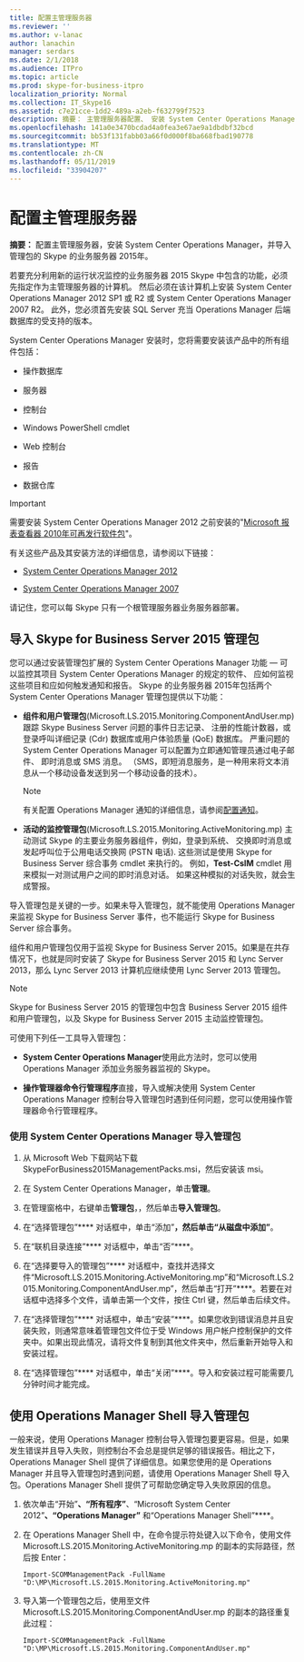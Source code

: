 ```yaml
---
title: 配置主管理服务器
ms.reviewer: ''
ms.author: v-lanac
author: lanachin
manager: serdars
ms.date: 2/1/2018
ms.audience: ITPro
ms.topic: article
ms.prod: skype-for-business-itpro
localization_priority: Normal
ms.collection: IT_Skype16
ms.assetid: c7e21cce-1dd2-489a-a2eb-f632799f7523
description: 摘要： 主管理服务器配置、 安装 System Center Operations Manager，并导入管理包的 Skype 的业务服务器 2015年。
ms.openlocfilehash: 141a0e3470bcdad4a0fea3e67ae9a1dbdbf32bcd
ms.sourcegitcommit: bb53f131fabb03a66f0d000f8ba668fbad190778
ms.translationtype: MT
ms.contentlocale: zh-CN
ms.lasthandoff: 05/11/2019
ms.locfileid: "33904207"
---
```

# <a name="configure-the-primary-management-server"></a>配置主管理服务器

**摘要：** 配置主管理服务器，安装 System Center Operations Manager，并导入管理包的 Skype 的业务服务器 2015年。

若要充分利用新的运行状况监控的业务服务器 2015 Skype 中包含的功能，必须先指定作为主管理服务器的计算机。 然后必须在该计算机上安装 System Center Operations Manager 2012 SP1 或 R2 或 System Center Operations Manager 2007 R2。 此外，您必须首先安装 SQL Server 充当 Operations Manager 后端数据库的受支持的版本。

System Center Operations Manager 安装时，您将需要安装该产品中的所有组件包括：

- 操作数据库

- 服务器

- 控制台

- Windows PowerShell cmdlet

- Web 控制台

- 报告

- 数据仓库

> [!IMPORTANT]
> 需要安装 System Center Operations Manager 2012 之前安装的"[Microsoft 报表查看器 2010年可再发行软件包](https://www.microsoft.com/en-us/download/details.aspx?id=6442)"。

有关这些产品及其安装方法的详细信息，请参阅以下链接：

- [System Center Operations Manager 2012](https://go.microsoft.com/fwlink/p/?linkid=257527)

- [System Center Operations Manager 2007](https://technet.microsoft.com/en-us/library/bb735860.aspx)

请记住，您可以每 Skype 只有一个根管理服务器业务服务器部署。

## <a name="importing-the-skype-for-business-server-2015-management-packs"></a>导入 Skype for Business Server 2015 管理包

您可以通过安装管理包扩展的 System Center Operations Manager 功能 — 可以监控其项目 System Center Operations Manager 的规定的软件、 应如何监视这些项目和应如何触发通知和报告。 Skype 的业务服务器 2015年包括两个 System Center Operations Manager 管理包提供以下功能：

- **组件和用户管理包**(Microsoft.LS.2015.Monitoring.ComponentAndUser.mp) 跟踪 Skype Business Server 问题的事件日志记录、 注册的性能计数器，或登录呼叫详细记录 (Cdr) 数据库或用户体验质量 (QoE) 数据库。 严重问题的 System Center Operations Manager 可以配置为立即通知管理员通过电子邮件、 即时消息或 SMS 消息。 （SMS，即短消息服务，是一种用来将文本消息从一个移动设备发送到另一个移动设备的技术）。

    > [!NOTE]
    >  有关配置 Operations Manager 通知的详细信息，请参阅[配置通知](https://go.microsoft.com/fwlink/p/?LinkID=268785&amp;amp;clcid=0x409)。

- **活动的监控管理包**(Microsoft.LS.2015.Monitoring.ActiveMonitoring.mp) 主动测试 Skype 的主要业务服务器组件，例如，登录到系统、 交换即时消息或发起呼叫位于公用电话交换网 (PSTN 电话). 这些测试是使用 Skype for Business Server 综合事务 cmdlet 来执行的。 例如，**Test-CsIM** cmdlet 用来模拟一对测试用户之间的即时消息对话。 如果这种模拟的对话失败，就会生成警报。

导入管理包是关键的一步。如果未导入管理包，就不能使用 Operations Manager 来监视 Skype for Business Server 事件，也不能运行 Skype for Business Server 综合事务。

组件和用户管理包仅用于监视 Skype for Business Server 2015。如果是在共存情况下，也就是同时安装了 Skype for Business Server 2015 和 Lync Server 2013，那么 Lync Server 2013 计算机应继续使用 Lync Server 2013 管理包。

> [!NOTE]
> Skype for Business Server 2015 的管理包中包含 Business Server 2015 组件和用户管理包，以及 Skype for Business Server 2015 主动监控管理包。

可使用下列任一工具导入管理包：

- **System Center Operations Manager**使用此方法时，您可以使用 Operations Manager 添加业务服务器监视的 Skype。

- **操作管理器命令行管理程序**直接，导入或解决使用 System Center Operations Manager 控制台导入管理包时遇到任何问题，您可以使用操作管理器命令行管理程序。

### <a name="importing-the-management-packs-by-using-system-center-operations-manager"></a>使用 System Center Operations Manager 导入管理包

1. 从 Microsoft Web 下载网站下载 SkypeForBusiness2015ManagementPacks.msi，然后安装该 msi。

2. 在 System Center Operations Manager，单击**管理**。

3. 在管理窗格中，右键单击**管理包**，，然后单击**导入管理包**。

4. 在“选择管理包”**** 对话框中，单击“添加”****，然后单击“从磁盘中添加”****。

5. 在“联机目录连接”**** 对话框中，单击“否”****。

6. 在“选择要导入的管理包”**** 对话框中，查找并选择文件“Microsoft.LS.2015.Monitoring.ActiveMonitoring.mp”和“Microsoft.LS.2015.Monitoring.ComponentAndUser.mp”，然后单击“打开”****。若要在对话框中选择多个文件，请单击第一个文件，按住 Ctrl 键，然后单击后续文件。

7. 在“选择管理包”**** 对话框中，单击“安装”****。如果您收到错误消息并且安装失败，则通常意味着管理包文件位于受 Windows 用户帐户控制保护的文件夹中。如果出现此情况，请将文件复制到其他文件夹中，然后重新开始导入和安装过程。

8. 在“选择管理包”**** 对话框中，单击“关闭”****。导入和安装过程可能需要几分钟时间才能完成。

## <a name="importing-the-management-packs-by-using-the-operations-manager-shell"></a>使用 Operations Manager Shell 导入管理包

一般来说，使用 Operations Manager 控制台导入管理包要更容易。但是，如果发生错误并且导入失败，则控制台不会总是提供足够的错误报告。相比之下，Operations Manager Shell 提供了详细信息。如果您使用的是 Operations Manager 并且导入管理包时遇到问题，请使用 Operations Manager Shell 导入包。Operations Manager Shell 提供了可帮助您确定导入失败原因的信息。

1. 依次单击“开始”****、“所有程序”****、“Microsoft System Center 2012”****、“Operations Manager”**** 和“Operations Manager Shell”****。

2. 在 Operations Manager Shell 中，在命令提示符处键入以下命令，使用文件 Microsoft.LS.2015.Monitoring.ActiveMonitoring.mp 的副本的实际路径，然后按 Enter：

   ```
   Import-SCOMManagementPack -FullName "D:\MP\Microsoft.LS.2015.Monitoring.ActiveMonitoring.mp"
   ```

3. 导入第一个管理包之后，使用至文件 Microsoft.LS.2015.Monitoring.ComponentAndUser.mp 的副本的路径重复此过程：

   ```
   Import-SCOMManagementPack -FullName "D:\MP\Microsoft.LS.2015.Monitoring.ComponentAndUser.mp"
   ```
